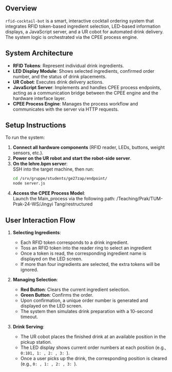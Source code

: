 ## Overview

`rfid-cocktail-bot` is a smart, interactive cocktail ordering system that integrates RFID token-based ingredient selection, LED-based information displays, a JavaScript server, and a UR cobot for automated drink delivery. The system logic is orchestrated via the CPEE process engine.

## System Architecture

- **RFID Tokens**: Represent individual drink ingredients.
- **LED Display Module**: Shows selected ingredients, confirmed order number, and the status of drink placements.
- **UR Cobot**: Executes drink delivery actions.
- **JavaScript Server**: Implements and handles CPEE process endpoints, acting as a communication bridge between the CPEE engine and the hardware interface layer.
- **CPEE Process Engine**: Manages the process workflow and communicates with the server via HTTP requests.

## Setup Instructions

To run the system:

1. **Connect all hardware components** (RFID reader, LEDs, buttons, weight sensors, etc.).
2. **Power on the UR robot and start the robot-side server**. 
3. **On the lehre.bpm server**:  
   SSH into the target machine, then run:
   ```bash
   cd /srv/gruppe/students/ge27zap/endpoint/
   node server.js
   ```
4. **Access the CPEE Process Model**:  
   Launch the Main_process via the following path: /Teaching/Prak/TUM-Prak-24-WS/Jingyi Tang/restructured

## User Interaction Flow

1. **Selecting Ingredients**:
    - Each RFID token corresponds to a drink ingredient.
    - Toss an RFID token into the reader ring to select an ingredient
    - Once a token is read, the corresponding ingredient name is displayed on the LED screen.
    - If more than four ingredients are selected, the extra tokens will be ignored.

2. **Managing Selection**:
    - **Red Button**: Clears the current ingredient selection.
    - **Green Button**: Confirms the order.
    - Upon confirmation, a unique order number is generated and displayed on the LED screen.
    - The system then simulates drink preparation with a 10-second timeout.

3. **Drink Serving**:
    - The UR cobot places the finished drink at an available position in the pickup station.
    - The LED display shows current order numbers at each position (e.g., `0:101, 1: , 2: , 3: `).
    - Once a user picks up the drink, the corresponding position is cleared (e.g., `0: , 1: , 2: , 3: `).
